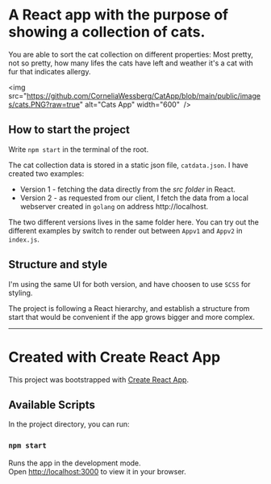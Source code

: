 # A React app with the purpose of showing a collection of cats. 
You are able to sort the cat collection on different properties: Most pretty, not so pretty, how many lifes the cats have left and weather it's a cat with fur that indicates allergy. 

<img src="https://github.com/CorneliaWessberg/CatApp/blob/main/public/images/cats.PNG?raw=true" alt="Cats App" width="600"  />



## How to start the project
Write `npm start` in the terminal of the root. 

The cat collection data is stored in a static json file, `catdata.json`. I have created two examples:
* Version 1 - fetching the data directly from the _src folder_ in React. 
* Version 2 - as requested from our client, I fetch the data from a local webserver created in `golang` on address http://localhost. 

The two different versions lives in the same folder here. You can try out the different examples by switch to render out between `Appv1` and `Appv2` in `index.js`.

## Structure and style
I'm using the same UI for both version, and have choosen to use `SCSS` for styling. 

The project is following a React hierarchy, and establish a structure from start that would be convenient if the app grows bigger and more complex.


----


# Created with Create React App

This project was bootstrapped with [Create React App](https://github.com/facebook/create-react-app).

## Available Scripts

In the project directory, you can run:

### `npm start`

Runs the app in the development mode.\
Open [http://localhost:3000](http://localhost:3000) to view it in your browser.




